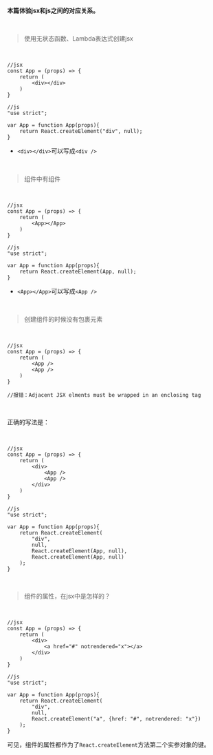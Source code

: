 <br>

**本篇体验jsx和js之间的对应关系。**

<br>

> 使用无状态函数、Lambda表达式创建jsx

<br>

	//jsx
	const App = (props) => {
		return (
			<div></div>
		)
	}

	//js
	"use strict";

	var App = function App(props){
		return React.createElement("div", null);
	}

- `<div></div>`可以写成`<div />`
	
<br>

> 组件中有组件

<br>

	//jsx
	const App = (props) => {
		return (
			<App></App>
		)
	}

	//js
	"use strict";

	var App = function App(props){
		return React.createElement(App, null);
	}
- `<App></App>`可以写成`<App />`

<br>

> 创建组件的时候没有包裹元素

<br>

	//jsx
	const App = (props) => {
		return (
			<App />
			<App />
		)
	}

	//报错：Adjacent JSX elments must be wrapped in an enclosing tag

<br>

正确的写法是：

<br>

	//jsx
	const App = (props) => {
		return (
			<div>
				<App />
				<App />
			</div>
		)
	}

	//js
	"use strict";

	var App = function App(props){
		return React.createElement(
			"div",
			null,
			React.createElement(App, null),
			React.createElement(App, null)
		);
	}

<br>

> 组件的属性，在jsx中是怎样的？

<br>

	//jsx
	const App = (props) => {
		return (
			<div>
				<a href="#" notrendered="x"></a>
			</div>
		)
	}

	//js
	"use strict";

	var App = function App(props){
		return React.createElement(
			"div",
			null,
			React.createElement("a", {href: "#", notrendered: "x"})
		);
	}

可见，组件的属性都作为了`React.createElement`方法第二个实参对象的键。

<br>


